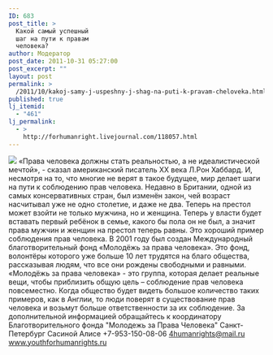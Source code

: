 ```yaml
---
ID: 683
post_title: >
  Какой самый успешный
  шаг на пути к правам
  человека?
author: Модератор
post_date: 2011-10-31 05:27:00
post_excerpt: ""
layout: post
permalink: >
  /2011/10/kakoj-samy-j-uspeshny-j-shag-na-puti-k-pravam-cheloveka.html
published: true
lj_itemid:
  - "461"
lj_permalink:
  - >
    http://forhumanright.livejournal.com/118057.html
---
```

<img src="http://cs5338.vk.com/u132145096/132409092/x_5b26039f.jpg" /> «Права человека должны стать реальностью, а не идеалистической мечтой», - сказал американский писатель ХХ века Л.Рон Хаббард. И, несмотря на то, что многие не верят в такое будущее, мир делает шаги на пути к соблюдению прав человека.
Недавно в Британии, одной из самых консервативных стран, был изменён закон, чей возраст насчитывал уже не одно столетие, и даже не два. Теперь на престол может взойти не только мужчина, но и женщина. Теперь у власти будет вставать первый ребёнок в семье, какого бы пола он не был, а значит права мужчин и женщин на престол теперь равны. Это хороший пример соблюдения прав человека.
 В 2001 году был создан Международный благотворительный фонд «Молодёжь за права человека». Это фонд, волонтёры которого уже больше 10 лет трудятся на благо общества, рассказывая людям, что все они рождены свободными и равными.  «Молодёжь за права человека» - это группа, которая делает реальные вещи, чтобы приблизить общую цель – соблюдение прав человека повсеместно. Когда общество будет видеть большое количество таких примеров, как в Англии, то люди поверят в существование прав человека и возьмут больше ответственности за их соблюдение.
За дополнительной информацией обращайтесь к координатору
Благотворительного фонда
"Молодежь за Права Человека" Санкт-Петербург 
Сасиной Алисе 
+7-953-150-08-06 
4humanrights@mail.ru
www.youthforhumanrights.ru